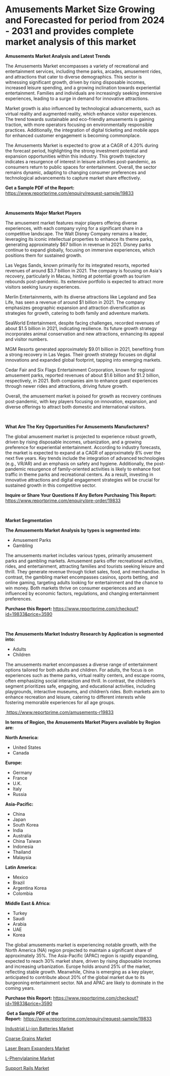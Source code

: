 <p><h1>Amusements Market Size Growing and Forecasted for period from 2024 - 2031 and provides complete market analysis of this market</h1></p><p><strong>Amusements Market Analysis and Latest Trends</strong></p>
<p><p>The Amusements Market encompasses a variety of recreational and entertainment services, including theme parks, arcades, amusement rides, and attractions that cater to diverse demographics. This sector is witnessing significant growth, driven by rising disposable incomes, increased leisure spending, and a growing inclination towards experiential entertainment. Families and individuals are increasingly seeking immersive experiences, leading to a surge in demand for innovative attractions.</p><p>Market growth is also influenced by technological advancements, such as virtual reality and augmented reality, which enhance visitor experiences. The trend towards sustainable and eco-friendly amusements is gaining traction, with more operators focusing on environmentally responsible practices. Additionally, the integration of digital ticketing and mobile apps for enhanced customer engagement is becoming commonplace.</p><p>The Amusements Market is expected to grow at a CAGR of 4.20% during the forecast period, highlighting the strong investment potential and expansion opportunities within this industry. This growth trajectory indicates a resurgence of interest in leisure activities post-pandemic, as consumers return to public spaces for entertainment. Overall, the sector remains dynamic, adapting to changing consumer preferences and technological advancements to capture market share effectively.</p></p>
<p><strong>Get a Sample PDF of the Report:&nbsp;</strong> <a href="https://www.reportprime.com/enquiry/request-sample/19833?utm_campaign=1766&utm_medium=2&utm_source=Github&utm_content=ia&utm_term=02122024&utm_id=amusements">https://www.reportprime.com/enquiry/request-sample/19833</a></p>
<p>&nbsp;</p>
<p><strong>Amusements Major Market Players</strong></p>
<p><p>The amusement market features major players offering diverse experiences, with each company vying for a significant share in a competitive landscape. The Walt Disney Company remains a leader, leveraging its iconic intellectual properties to enhance its theme parks, generating approximately $67 billion in revenue in 2021. Disney parks continue to expand globally, focusing on immersive experiences, which positions them for sustained growth.</p><p>Las Vegas Sands, known primarily for its integrated resorts, reported revenues of around $3.7 billion in 2021. The company is focusing on Asia's recovery, particularly in Macau, hinting at potential growth as tourism rebounds post-pandemic. Its extensive portfolio is expected to attract more visitors seeking luxury experiences.</p><p>Merlin Entertainments, with its diverse attractions like Legoland and Sea Life, has seen a revenue of around $1 billion in 2021. The company emphasizes geographic expansion and attraction diversification as strategies for growth, catering to both family and adventure markets.</p><p>SeaWorld Entertainment, despite facing challenges, recorded revenues of about $1.5 billion in 2021, indicating resilience. Its future growth strategy incorporates animal conservation and new attractions, enhancing its appeal and visitor numbers.</p><p>MGM Resorts generated approximately $9.01 billion in 2021, benefiting from a strong recovery in Las Vegas. Their growth strategy focuses on digital innovations and expanded global footprint, tapping into emerging markets.</p><p>Cedar Fair and Six Flags Entertainment Corporation, known for regional amusement parks, reported revenues of about $1.6 billion and $1.2 billion, respectively, in 2021. Both companies aim to enhance guest experiences through newer rides and attractions, driving future growth.</p><p>Overall, the amusement market is poised for growth as recovery continues post-pandemic, with key players focusing on innovation, expansion, and diverse offerings to attract both domestic and international visitors.</p></p>
<p>&nbsp;</p>
<p><strong>What Are The Key Opportunities For Amusements Manufacturers?</strong></p>
<p><p>The global amusement market is projected to experience robust growth, driven by rising disposable incomes, urbanization, and a growing preference for experiential entertainment. According to industry forecasts, the market is expected to expand at a CAGR of approximately 8% over the next five years. Key trends include the integration of advanced technologies (e.g., VR/AR) and an emphasis on safety and hygiene. Additionally, the post-pandemic resurgence of family-oriented activities is likely to enhance foot traffic in theme parks and recreational centers. As a result, investing in innovative attractions and digital engagement strategies will be crucial for sustained growth in this competitive sector.</p></p>
<p><strong>Inquire or Share Your Questions If Any Before Purchasing This Report:</strong> <a href="https://www.reportprime.com/enquiry/pre-order/19833?utm_campaign=1766&utm_medium=2&utm_source=Github&utm_content=ia&utm_term=02122024&utm_id=amusements">https://www.reportprime.com/enquiry/pre-order/19833</a></p>
<p>&nbsp;</p>
<p><strong>Market Segmentation</strong></p>
<p><strong>The Amusements Market Analysis by types is segmented into:</strong></p>
<p><ul><li>Amusement Parks</li><li>Gambling</li></ul></p>
<p><p>The amusements market includes various types, primarily amusement parks and gambling markets. Amusement parks offer recreational activities, rides, and entertainment, attracting families and tourists seeking leisure and thrill. They generate revenue through ticket sales, food, and merchandise. In contrast, the gambling market encompasses casinos, sports betting, and online gaming, targeting adults looking for entertainment and the chance to win money. Both markets thrive on consumer experiences and are influenced by economic factors, regulations, and changing entertainment preferences.</p></p>
<p><strong>Purchase this Report:&nbsp;</strong><a href="https://www.reportprime.com/checkout?id=19833&price=3590&utm_campaign=1766&utm_medium=2&utm_source=Github&utm_content=ia&utm_term=02122024&utm_id=amusements">https://www.reportprime.com/checkout?id=19833&price=3590</a></p>
<p>&nbsp;</p>
<p><strong>The Amusements Market Industry Research by Application is segmented into:</strong></p>
<p><ul><li>Adults</li><li>Children</li></ul></p>
<p><p>The amusements market encompasses a diverse range of entertainment options tailored for both adults and children. For adults, the focus is on experiences such as theme parks, virtual reality centers, and escape rooms, often emphasizing social interaction and thrill. In contrast, the children’s segment prioritizes safe, engaging, and educational activities, including playgrounds, interactive museums, and children’s rides. Both markets aim to enhance recreation and leisure, catering to different interests while fostering memorable experiences for all age groups.</p></p>
<p><a href="https://www.reportprime.com/amusements-r19833?utm_campaign=1766&utm_medium=2&utm_source=Github&utm_content=ia&utm_term=02122024&utm_id=amusements">&nbsp;https://www.reportprime.com/amusements-r19833</a></p>
<p><strong>In terms of Region, the Amusements Market Players available by Region are:</strong></p>
<p>
    <p> <strong> North America: </strong>
        <ul>
            <li>United States</li>
            <li>Canada</li>
        </ul>
        </p> 
    <p> <strong> Europe: </strong>
        <ul>
            <li>Germany</li>
            <li>France</li>
            <li>U.K.</li>
            <li>Italy</li>
            <li>Russia</li>
        </ul>
        </p> 
    <p> <strong> Asia-Pacific: </strong>
        <ul>
            <li>China</li>
            <li>Japan</li>
            <li>South Korea</li>
            <li>India</li>
            <li>Australia</li>
            <li>China Taiwan</li>
            <li>Indonesia</li>
            <li>Thailand</li>
            <li>Malaysia</li>
        </ul>
        </p> 
    <p> <strong> Latin America: </strong>
        <ul>
            <li>Mexico</li>
            <li>Brazil</li>
            <li>Argentina Korea</li>
            <li>Colombia</li>
        </ul>
        </p> 
    <p> <strong> Middle East & Africa: </strong>
        <ul>
            <li>Turkey</li>
            <li>Saudi</li>
            <li>Arabia</li>
            <li>UAE</li>
            <li>Korea</li>
        </ul>
    </p>
    </p>
<p><p>The global amusements market is experiencing notable growth, with the North America (NA) region projected to maintain a significant share of approximately 35%. The Asia-Pacific (APAC) region is rapidly expanding, expected to reach 30% market share, driven by rising disposable incomes and increasing urbanization. Europe holds around 25% of the market, reflecting stable growth. Meanwhile, China is emerging as a key player, anticipated to contribute about 20% of the global market due to its burgeoning entertainment sector. NA and APAC are likely to dominate in the coming years.</p></p>
<p><strong>Purchase this Report: </strong><a href="https://www.reportprime.com/checkout?id=19833&price=3590&utm_campaign=1766&utm_medium=2&utm_source=Github&utm_content=ia&utm_term=02122024&utm_id=amusements">https://www.reportprime.com/checkout?id=19833&price=3590</a></p>
<p>&nbsp;<strong>Get a Sample PDF of the Report:&nbsp;&nbsp;</strong><a href="https://www.reportprime.com/enquiry/request-sample/19833?utm_campaign=1766&utm_medium=2&utm_source=Github&utm_content=ia&utm_term=02122024&utm_id=amusements">https://www.reportprime.com/enquiry/request-sample/19833</a></p>
<p><strong></strong></p>
<p><p><a href="https://issuu.com/reportprime-2/docs/industrial-li-ion-batteries-market-size-2030.pptx?utm_campaign=1766&utm_medium=2&utm_source=Github&utm_content=ia&utm_term=02122024&utm_id=amusements">Industrial Li-ion Batteries Market</a></p><p><a href="https://www.linkedin.com/pulse/success-formula-growing-coarse-grains-market-analysispromising-lpp0e?utm_campaign=1766&utm_medium=2&utm_source=Github&utm_content=ia&utm_term=02122024&utm_id=amusements">Coarse Grains Market</a></p><p><a href="https://www.linkedin.com/pulse/comprehensive-assessment-laser-beam-expanders-markets-87-cagrfrom-lulnf?utm_campaign=1766&utm_medium=2&utm_source=Github&utm_content=ia&utm_term=02122024&utm_id=amusements">Laser Beam Expanders Market</a></p><p><a href="https://issuu.com/reportprime-2/docs/l-phenylalanine-market-size-2030.pptx?utm_campaign=1766&utm_medium=2&utm_source=Github&utm_content=ia&utm_term=02122024&utm_id=amusements">L-Phenylalanine Market</a></p><p><a href="https://www.linkedin.com/pulse/detailed-support-rails-market-study-segmentation-latest-trends-quu9f?utm_campaign=1766&utm_medium=2&utm_source=Github&utm_content=ia&utm_term=02122024&utm_id=amusements">Support Rails Market</a></p></p>